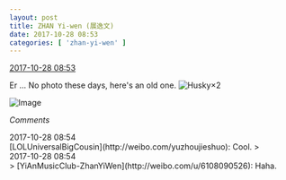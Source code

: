 ```yaml
---
layout: post
title: ZHAN Yi-wen (展逸文)
date: 2017-10-28 08:53
categories: [ 'zhan-yi-wen' ]
---
```


<div class="weibo-info">
  <a href="http://weibo.com/6108090526/FsqqKvecU">2017-10-28 08:53</a>
</div>

Er … No photo these days, here's an old one. ![Husky](http://img.t.sinajs.cn/t4/appstyle/expression/ext/normal/74/moren_hashiqi_org.png)×2

<!-- more -->

![Image](https://wx1.sinaimg.cn/mw690/006FmVn8gy1fkxoc9804cj30qo0zidn3.jpg)

*Comments*

<div class="weibo-info">2017-10-28 08:54</div>
[LOLUniversalBigCousin](http://weibo.com/yuzhoujieshuo): Cool.
> <div class="weibo-info">2017-10-28 08:54</div>
> [YiAnMusicClub-ZhanYiWen](http://weibo.com/u/6108090526): Haha.
